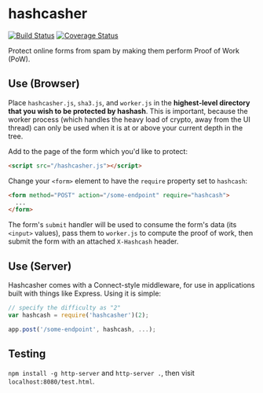 # hashcasher
[![Build Status](https://img.shields.io/travis/martindale/hashcasher.svg?branch=master&style=flat-square)](https://travis-ci.org/martindale/hashcasher)
[![Coverage Status](https://img.shields.io/coveralls/martindale/hashcasher.svg?style=flat-square)](https://coveralls.io/r/martindale/hashcasher)

Protect online forms from spam by making them perform Proof of Work (PoW).

## Use (Browser)
Place `hashcasher.js`, `sha3.js`, and `worker.js` in the **highest-level
directory that you wish to be protected by hashash**.  This is important,
because the worker process (which handles the heavy load of crypto, away from
the UI thread) can only be used when it is at or above your current depth in the
tree.

Add to the page of the form which you'd like to protect:
```html
<script src="/hashcasher.js"></script>
```

Change your `<form>` element to have the `require` property set to `hashcash`:
```html
<form method="POST" action="/some-endpoint" require="hashcash">
  ...
</form>
```

The form's `submit` handler will be used to consume the form's data (its `<input>` values), pass them to `worker.js` to compute the proof of work, then submit the form with an attached `X-Hashcash` header.

## Use (Server)
Hashcasher comes with a Connect-style middleware, for use in applications built
with things like Express.  Using it is simple:

```js
// specify the difficulty as "2"
var hashcash = require('hashcasher')(2);

app.post('/some-endpoint', hashcash, ...);

```

## Testing
`npm install -g http-server` and `http-server .`, then visit
`localhost:8080/test.html`.
